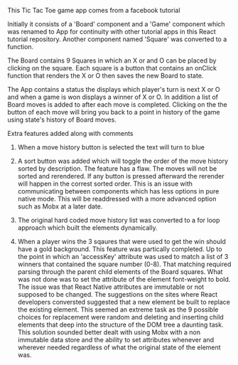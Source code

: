 This Tic Tac Toe game app comes from a facebook tutorial
 
Initially it consists of a 'Board' component and a 'Game' component which was
renamed to App for continuity with other tutorial apps in this React tutorial repository.
Another component named 'Square' was converted to a function.
 
The Board contains 9 Squares in which an X or and O can be placed by clicking on the square.
Each square is a button that contains an onClick function that renders the X or O then saves
the new Board to state. 
 
 The App contains a status the displays which player's turn is next X or O and when a game is
 won displays a winner of X or O. In addition a list of Board moves is added to after each move
 is completed. Clicking on the the button of each move will bring you back to a point in history
 of the game using state's history of Board moves. 

 Extra features added along with comments 

 1. When a move history button is selected the text will turn to blue
 
 2. A sort button was added which will toggle the order of the move history sorted by description. The feature has a flaw. The moves will not be sorted and rerendered. If any button is pressed afterward the rerender will happen in the correst sorted order. This is an issue with communicating between components which has less options in pure native mode. This will be readdressed with a more advanced option such as Mobx at a later date.

 3. The original hard coded move history list was converted to a for loop approach which built the elements dynamically.

 4. When a player wins the 3 sqaures that were used to get the win should have a gold background. This feature was partically completed. Up to the point in which an 'accessKey' attribute was used to match a list of 3 winners that contained the square number (0-8). That matching required parsing through the parent child elements of the Board squares. What was not done was to set the attribute of the element font-weight to bold. The issue was that React Native attributes are immutable or not supposed to be changed. The suggestions on the sites where React developers conversted suggested that a new element be built to replace the existing element. This seemed an extreme task as the 9 possible choices for replacement were random and deleting and inserting child elements that deep into the structure of the DOM tree a daunting task. This solution sounded better dealt with using Mobx with a non immutable data store and the ability to set attributes whenever and wherever needed regardless of what the original state of the element was. 


